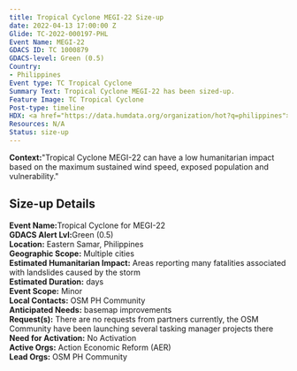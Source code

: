 ```yaml
---
title: Tropical Cyclone MEGI-22 Size-up
date: 2022-04-13 17:00:00 Z
Glide: TC-2022-000197-PHL
Event Name: MEGI-22
GDACS ID: TC 1000879
GDACS-level: Green (0.5)
Country:
- Philippines
Event type: TC Tropical Cyclone
Summary Text: Tropical Cyclone MEGI-22 has been sized-up.
Feature Image: TC Tropical Cyclone
Post-type: timeline
HDX: <a href="https://data.humdata.org/organization/hot?q=philippines">Philippines</a>
Resources: N/A
Status: size-up
---
```


<strong>Context:</strong>"Tropical Cyclone MEGI-22 can have a low humanitarian impact based on the maximum sustained wind speed, exposed population and vulnerability."<br>

<h2>Size-up Details</h2>

<strong>Event Name:</strong>Tropical Cyclone for MEGI-22 <br>
<strong>GDACS Alert Lvl:</strong>Green (0.5)<br>
<strong>Location:</strong>  Eastern Samar, Philippines<br>
<strong>Geographic Scope:</strong> Multiple cities<br>
<strong>Estimated Humanitarian Impact:</strong> Areas reporting many fatalities associated with landslides caused by the storm <br>
<strong>Estimated Duration:</strong> days<br>
<strong>Event Scope:</strong> Minor<br>
<strong>Local Contacts:</strong> OSM PH Community<br>
<strong>Anticipated Needs:</strong> basemap improvements<br>
<strong>Request(s):</strong> There are no requests from partners currently, the OSM Community have been launching several tasking manager projects there<br>
<strong>Need for Activation:</strong> No Activation<br>
<strong>Active Orgs:</strong> Action Economic Reform (AER)<br>
<strong>Lead Orgs:</strong> OSM PH Community<br>
